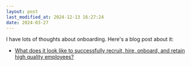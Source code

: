 ```yaml
---
layout: post
last_modified_at: 2024-12-13 16:27:24
date: 2024-03-27
---
```

I have lots of thoughts about onboarding. Here's a blog post about it: 

- [What does it look like to successfully recruit, hire, onboard, and retain high quality employees?](https://jethro.site/hiring/2024/03/27/what-does-it-look-like-to-successfully-recruit-hire-onboard-and-retain-high-quality-employees/)
